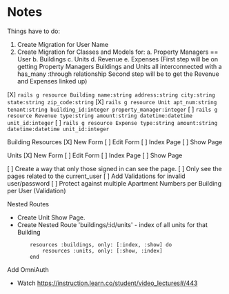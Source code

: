 # Notes

Things have to do: 
1. Create Migration for User Name
2. Create Migration for Classes and Models for:
    a. Property Managers == User
    b. Buildings
    c. Units
    d. Revenue
    e. Expenses
(First step will be on getting Property Managers Buildings and Units all interconnected with a has_many :through relationship
Second step will be to get the Revenue and Expenses linked up)

[X] `rails g resource Building name:string address:string city:string state:string zip_code:string` 
[X] `rails g resource Unit apt_num:string tenant:string building_id:integer property_manager:integer`
[ ] `rails g resource Revenue type:string amount:string datetime:datetime unit_id:integer`
[ ] `rails g resource Expense type:string amount:string datetime:datetime unit_id:integer`

Building Resources
[X] New Form
[ ] Edit Form
[ ] Index Page
[ ] Show Page

Units 
[X] New Form
[ ] Edit Form
[ ] Index Page
[ ] Show Page

[ ] Create a way that only those signed in can see the page.
[ ] Only see the pages related to the current_user
[ ] Add Validations for invalid user/password
[ ] Protect against multiple Apartment Numbers per Building per User (Validation)

Nested Routes
- Create Unit Show Page.
- Create Nested Route 'buildings/:id/units' - index of all units for that Building
    ```
        resources :buildings, only: [:index, :show] do 
            resources :units, only: [:show, :index]
        end
    ```

Add OmniAuth
- Watch https://instruction.learn.co/student/video_lectures#/443
